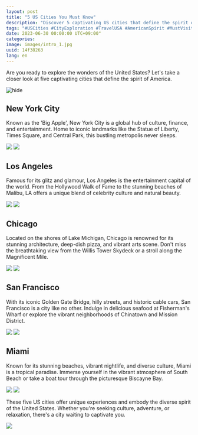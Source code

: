 ```yaml
---
layout: post
title: "5 US Cities You Must Know"
description: "Discover 5 captivating US cities that define the spirit of America: New York City, Los Angeles, Chicago, San Francisco, and Miami."
tags: "#USCities #CityExploration #TravelUSA #AmericanSpirit #MustVisit"
date: 2023-06-30 00:00:00 UTC+09:00"
categories: 
image: images/intro_1.jpg
uuid: 14f38263
lang: en
---
```


Are you ready to explore the wonders of the United States? Let's take a closer look at five captivating cities that define the spirit of America.

![hide](images/intro_1.jpg)


## New York City
Known as the 'Big Apple', New York City is a global hub of culture, finance, and entertainment. Home to iconic landmarks like the Statue of Liberty, Times Square, and Central Park, this bustling metropolis never sleeps.

![](images/main1_1.jpg)
![](images/main1_2.jpg)


## Los Angeles
Famous for its glitz and glamour, Los Angeles is the entertainment capital of the world. From the Hollywood Walk of Fame to the stunning beaches of Malibu, LA offers a unique blend of celebrity culture and natural beauty.

![](images/main2_1.jpg)
![](images/main2_2.jpg)


## Chicago
Located on the shores of Lake Michigan, Chicago is renowned for its stunning architecture, deep-dish pizza, and vibrant arts scene. Don't miss the breathtaking view from the Willis Tower Skydeck or a stroll along the Magnificent Mile.

![](images/main3_1.jpg)
![](images/main3_6.jpg)


## San Francisco
With its iconic Golden Gate Bridge, hilly streets, and historic cable cars, San Francisco is a city like no other. Indulge in delicious seafood at Fisherman's Wharf or explore the vibrant neighborhoods of Chinatown and Mission District.

![](images/main4_1.jpg)
![](images/main4_2.jpg)


## Miami
Known for its stunning beaches, vibrant nightlife, and diverse culture, Miami is a tropical paradise. Immerse yourself in the vibrant atmosphere of South Beach or take a boat tour through the picturesque Biscayne Bay.

![](images/main5_1.jpg)
![](images/main5_2.jpg)




These five US cities offer unique experiences and embody the diverse spirit of the United States. Whether you're seeking culture, adventure, or relaxation, there's a city waiting to captivate you.

![](images/intro_2.jpg)

